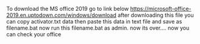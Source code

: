 To download the MS office 2019 go to  link below
https://microsoft-office-2019.en.uptodown.com/windows/download
after downloading this file you can copy activator.txt data then paste this data in text file and save as filename.bat 
now run this filename.bat as admin.
now its over.... now you can check your office
